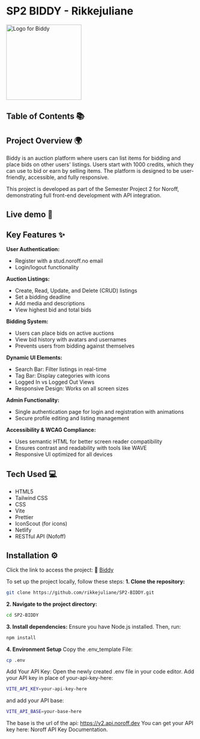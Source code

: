 # SP2 BIDDY - Rikkejuliane  
<img src="https://github.com/user-attachments/assets/ce8c56d8-4e2b-49e8-8c0e-43a505886284" alt="Logo for Biddy" width="200px">  

## Table of Contents 📚  

## Project Overview 🌍   
Biddy is an auction platform where users can list items for bidding and place bids on other users' listings. Users start with 1000 credits, which they can use to bid or earn by selling items. The platform is designed to be user-friendly, accessible, and fully responsive.  

This project is developed as part of the Semester Project 2 for Noroff, demonstrating full front-end development with API integration.  

## Live demo 🎥    

## Key Features ✨    
**User Authentication:**  
* Register with a stud.noroff.no email  
* Login/logout functionality  

**Auction Listings:** 
* Create, Read, Update, and Delete (CRUD) listings  
* Set a bidding deadline
* Add media and descriptions  
* View highest bid and total bids 

**Bidding System:**  
* Users can place bids on active auctions
* View bid history with avatars and usernames
* Prevents users from bidding against themselves

**Dynamic UI Elements:**  
* Search Bar: Filter listings in real-time
* Tag Bar: Display categories with icons
* Logged In vs Logged Out Views
* Responsive Design: Works on all screen sizes

**Admin Functionality:**
* Single authentication page for login and registration with animations
* Secure profile editing and listing management

**Accessibility & WCAG Compliance:**  
* Uses semantic HTML for better screen reader compatibility
* Ensures contrast and readability with tools like WAVE
* Responsive UI optimized for all devices

## Tech Used 💻 
* HTML5
* Tailwind CSS
* CSS
* Vite
* Prettier
* IconScout (for icons)
* Netlify
* RESTful API (Nofoff)

## Installation ⚙️
Click the link to access the project: 🔗 [Biddy](https://biddy-sp2.netlify.app/)

To set up the project locally, follow these steps:
**1. Clone the repository:**
```bash
git clone https://github.com/rikkejuliane/SP2-BIDDY.git
```

**2. Navigate to the project directory:** 
```bash
cd SP2-BIDDY
```

**3. Install dependencies:**
Ensure you have Node.js installed. Then, run:
```bash
npm install
```

**4. Environment Setup**
Copy the .env_template File:
```bash
cp .env
```

Add Your API Key:
Open the newly created .env file in your code editor.
Add your API key in place of your-api-key-here:
```bash
VITE_API_KEY=your-api-key-here
```

and add your API base:
```bash
VITE_API_BASE=your-base-here
```

The base is the url of the api: https://v2.api.noroff.dev
You can get your API key here: Noroff API Key Documentation.



